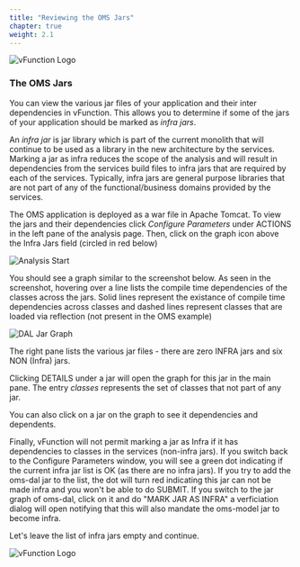 ```yaml
---
title: "Reviewing the OMS Jars"
chapter: true
weight: 2.1
---
```


![vFunction Logo](/images/vFunction.png)

### The OMS Jars

You can view the various jar files of your application and their inter dependencies in vFunction. This allows you to determine if some of the jars of your application should be marked as *infra jars*.

An *infra jar* is jar library which is part of the current monolith that will continue to be used as a library in the new architecture by the services. Marking a jar as infra reduces the scope of the analysis and will result in dependencies from the services build files to infra jars that are required by each of the services. Typically, infra jars are general purpose libraries that are not part of any of the functional/business domains provided by the services.

The OMS application is deployed as a war file in Apache Tomcat. To view the jars and their dependencies click *Configure Parameters* under ACTIONS in the left pane of the analysis page. Then, click on the graph icon above the Infra Jars field (circled in red below)

![Analysis Start](/images/Analysis-JarGraph.png)

You should see a graph similar to the screenshot below. As seen in the screenshot, hovering over a line lists the compile time dependencies of the classes across the jars. Solid lines represent the existance of compile time dependencies across classes and dashed lines represent classes that are loaded via reflection (not present in the OMS example)

![DAL Jar Graph](/images/JarGraph-1.png)

The right pane lists the various jar files - there are zero INFRA jars and six NON (Infra) jars.

Clicking DETAILS under a jar will open the graph for this jar in the main pane. The entry *classes* represents the set of classes that not part of any jar. 

You can also click on a jar on the graph to see it dependencies and dependents.

Finally, vFunction will not permit marking a jar as Infra if it has dependencies to classes in the services (non-infra jars). If you switch back to the Configure Parameters window, you will see a green dot indicating if the current infra jar list is OK (as there are no infra jars). If you try to add the oms-dal jar to the list, the dot will turn red indicating this jar can not be made infra and you won't be able to do SUBMIT. If you switch to the jar graph of oms-dal, click on it and do "MARK JAR AS INFRA" a verficiation dialog will open notifying that this will also mandate the oms-model jar to become infra.

Let's leave the list of infra jars empty and continue.

![vFunction Logo](/images/vFunction.png)

